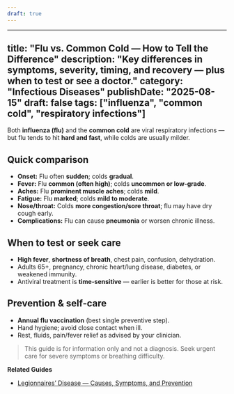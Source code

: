 ```yaml
---
draft: true
---
```


---
title: "Flu vs. Common Cold — How to Tell the Difference"
description: "Key differences in symptoms, severity, timing, and recovery — plus when to test or see a doctor."
category: "Infectious Diseases"
publishDate: "2025-08-15"
draft: false
tags: ["influenza", "common cold", "respiratory infections"]
---

Both **influenza (flu)** and the **common cold** are viral respiratory infections — but flu tends to hit **hard and fast**, while colds are usually milder.

## Quick comparison
- **Onset:** Flu often **sudden**; colds **gradual**.
- **Fever:** Flu **common (often high)**; colds **uncommon or low‑grade**.
- **Aches:** Flu **prominent muscle aches**; colds **mild**.
- **Fatigue:** Flu **marked**; colds **mild to moderate**.
- **Nose/throat:** Colds **more congestion/sore throat**; flu may have dry cough early.
- **Complications:** Flu can cause **pneumonia** or worsen chronic illness.

## When to test or seek care
- **High fever**, **shortness of breath**, chest pain, confusion, dehydration.
- Adults 65+, pregnancy, chronic heart/lung disease, diabetes, or weakened immunity.
- Antiviral treatment is **time‑sensitive** — earlier is better for those at risk.

## Prevention & self‑care
- **Annual flu vaccination** (best single preventive step).
- Hand hygiene; avoid close contact when ill.
- Rest, fluids, pain/fever relief as advised by your clinician.

> This guide is for information only and not a diagnosis. Seek urgent care for severe symptoms or breathing difficulty.

**Related Guides**
- [Legionnaires’ Disease — Causes, Symptoms, and Prevention](/guides/legionnaires-disease/)
